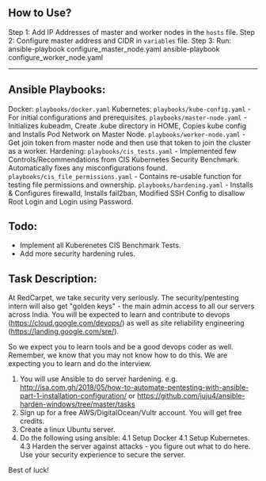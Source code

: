 ## How to Use?

Step 1: Add IP Addresses of master and worker nodes in the ```hosts``` file.
Step 2: Configure master address and CIDR in ```variables``` file.
Step 3: Run:  ansible-playbook configure_master_node.yaml
              ansible-playbook configure_worker_node.yaml


---

## Ansible Playbooks:

Docker: ```playbooks/docker.yaml```
Kubernetes: ```playbooks/kube-config.yaml``` - For initial configurations and prerequisites.
            ```playbooks/master-node.yaml``` - Initializes kubeadm, Create .kube directory in HOME, Copies kube config and Installs Pod Network on Master Node.
            ```playbooks/worker-node.yaml``` - Get join token from master node and then use that token to join the cluster as a worker.
Hardening:  ```playbooks/cis_tests.yaml```   - Implemented few Controls/Recommendations from CIS Kubernetes Security Benchmark. Automatically fixes any misconfigurations found.
            ```playbooks/cis_file_permissions.yaml``` - Contains re-usable function for testing file permissions and ownership.
            ```playbooks/hardening.yaml```   - Installs & Configures firewalld, Installs fail2ban, Modified SSH Config to disallow Root Login and Login using Password.
            


## Todo:

- Implement all Kuberenetes CIS Benchmark Tests.
- Add more security hardening rules.



## Task Description:

At RedCarpet, we take security very seriously. The security/pentesting intern will also get "golden keys" - the main admin access to all our servers across India.
You will be expected to learn and contribute to devops (https://cloud.google.com/devops/) as well as site reliability engineering (https://landing.google.com/sre/).
 
So we expect you to learn tools and be a good devops coder as well. Remember, we know that you may not know how to do this. We are expecting you to learn and do the interview.
 
1. You will use Ansible to do server hardening. e.g. http://isa.com.gh/2018/05/how-to-automate-pentesting-with-ansible-part-1-installation-configuration/ or https://github.com/juju4/ansible-harden-windows/tree/master/tasks
2. Sign up for a free AWS/DigitalOcean/Vultr account. You will get free credits.
3. Create a linux Ubuntu server.
4. Do the following using ansible:
  4.1 Setup Docker
  4.1 Setup Kubernetes.
  4.3 Harden the server against attacks - you figure out what to do here. Use your security experience to secure the server.
 
Best of luck!
